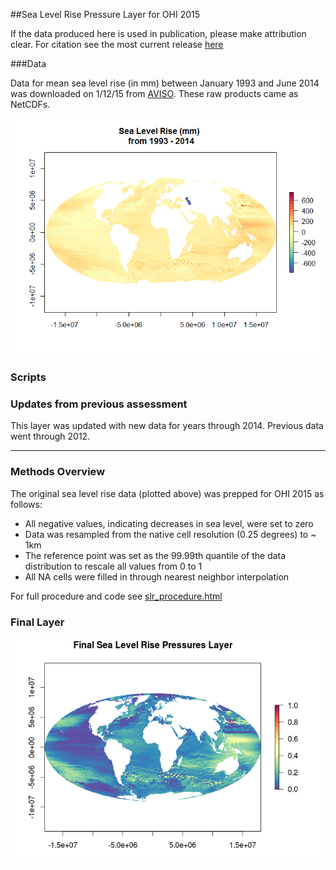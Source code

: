 ##Sea Level Rise Pressure Layer for OHI 2015 

If the data produced here is used in publication, please make attribution clear. For citation see the most current release [here](https://github.com/OHI-Science/ohiprep/releases)

###Data
  
Data for mean sea level rise (in mm) between January 1993 and June 2014 was downloaded on 1/12/15 from [AVISO](http://www.aviso.altimetry.fr/en/data/products/ocean-indicators-products/mean-sea-level/products-images.html). These raw products came as NetCDFs.


![](./images/slr_mm_raster_93_14.png)

### Scripts


### Updates from previous assessment

This layer was updated with new data for years through 2014. Previous data went through 2012.  

***

### Methods Overview

The original sea level rise data (plotted above) was prepped for OHI 2015 as follows:

- All negative values, indicating decreases in sea level, were set to zero  
- Data was resampled from the native cell resolution (0.25 degrees) to ~ 1km
- The reference point was set as the 99.99th quantile of the data distribution to rescale all values from 0 to 1
- All NA cells were filled in through nearest neighbor interpolation


For full procedure and code see [slr_procedure.html](https://github.com/OHI-Science/ohiprep/blob/master/globalprep/AVISO-SeaLevelRise/v2015/slr_create_layer.html)

### Final Layer

![](./images/slr_final.png)